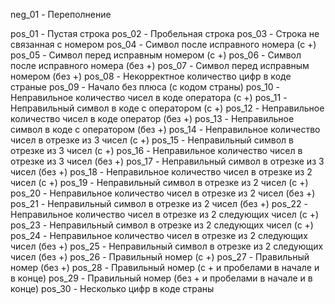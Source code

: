 neg_01 - Переполнение

pos_01 - Пустая строка
pos_02 - Пробельная строка
pos_03 - Строка не связанная с номером
pos_04 - Символ после исправного номера (с +)
pos_05 - Символ перед исправным номером (с +)
pos_06 - Символ после исправного номера (без +)
pos_07 - Символ перед исправным номером (без +)
pos_08 - Некорректное количество цифр в коде страные
pos_09 - Начало без плюса (с кодом страны)
pos_10 - Неправильное количество чисел в коде оператора (с +)
pos_11 - Неправильный символ в коде с оператором (с +)
pos_12 - Неправильное количество чисел в коде оператор (без +)
pos_13 - Неправильное символ в коде с оператором (без +)
pos_14 - Неправильное количество чисел в отрезке из 3 чисел (с +)
pos_15 - Неправильный символ в отрезке из 3 чисел (с +)
pos_16 - Неправильное количество чисел в отрезке из 3 чисел (без +)
pos_17 - Неправильный символ в отрезке из 3 чисел (без +)
pos_18 - Неправильное количество чисел в отрезке из 2 чисел (с +)
pos_19 - Неправильный символ в отрезке из 2 чисел (с +)
pos_20 - Неправильное количество чисел в отрезке из 2 чисел (без +)
pos_21 - Неправильный символ в отрезке из 2 чисел (без +)
pos_22 - Неправильное количество чисел в отрезке из 2 следующих чисел (с +)
pos_23 - Неправильный символ в отрезке из 2 следующих чисел (с +)
pos_24 - Неправильное количество чисел в отрезке из 2 следующих чисел (без +)
pos_25 - Неправильный символ в отрезке из 2 следующих чисел (без +)
pos_26 - Правильный номер (с +)
pos_27 - Правильный номер (без +)
pos_28 - Правильный номер (с + и пробелами в начале и в конце)
pos_29 - Правильный номер (без + и пробелами в начале и в конце)
pos_30 - Несколько цифр в коде страны